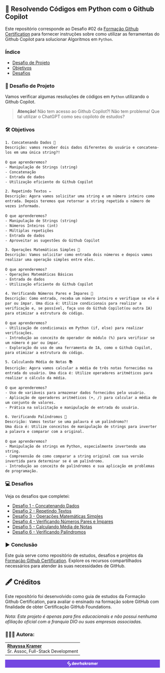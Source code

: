 ## 🐙 Resolvendo Códigos em Python com o Github Copilot

Este repositório corresponde ao Desafio #02 da [Formação Github Certification](https://web.dio.me/track/formacao-github-certification) para fornecer instruções sobre como utilizar as ferramentas do Github Copilot para solucionar Algoritmos em `Python`.

### Índice
- [Desafio de Projeto](https://github.com/rhayssakramer/formacao-github-certification/tree/main/Desafio%2302-Utilizando-GitHub-Copilot#-desafio-de-projeto)
- [Objetivos](https://github.com/rhayssakramer/formacao-github-certification/tree/main/Desafio%2302-Utilizando-GitHub-Copilot#%EF%B8%8F-objetivos)
- [Desafios](https://github.com/rhayssakramer/formacao-github-certification/tree/main/Desafio%2302-Utilizando-GitHub-Copilot#-desafios)

### 🎯 Desafio de Projeto
Vamos verificar algumas resoluções de códigos em `Python` utilizando o Github Copilot.

>**Atenção!** Não tem acesso ao Github Copilot?! Não tem problema! Que tal utilizar o ChatGPT como seu copiloto de estudos?

### 🛠️ Objetivos
```
1. Concatenando Dados 🐾
Descrição: vamos receber dois dados diferentes do usuário e concatena-los em uma única string?!

O que aprenderemos?
- Manipulação de Strings (string)
- Concatenação
- Entrada de dados
- Utilização eficiente do Github Copilot
```
```
2. Repetindo Textos ✏️
Descrição: Agora vamos solicitar uma string e um número inteiro como entrada. Depois teremos que retornar a string repetida o número de vezes informado.

O que aprenderemos?
- Manipulação de Strings (string)
- Números Inteiros (int)
- Múltiplas repetições
- Entrada de dados
- Aproveitar as sugestões do Github Copilot
```

```
3. Operações Matemáticas Simples 📐
Descrição: Vamos solicitar como entrada dois números e depois vamos realizar uma operação simples entre eles.

O que aprenderemos?
- Operações Matemáticas Básicas
- Entrada de dados
- Utilização eficiente do Github Copilot
```

```
4. Verificando Números Pares e Ímpares 🧮
Descrição: Como entrada, receba um número inteiro e verifique se ele é par ou ímpar. Uma dica é: Utilize condicionais para realizar a verificação e, se possível, faça uso do Github Copilot(ou outra IA) para otimizar a estrutura do código.

O que aprenderemos?
- Utilização de condicionais em Python (if, else) para realizar verificações.
- Introdução ao conceito de operador de módulo (%) para verificar se um número é par ou ímpar.
- Exploração do uso de uma ferramenta de IA, como o Github Copilot, para otimizar a estrutura do código.
```

```
5. Calculando Média de Notas 📚
Descrição: Agora vamos calcular a média de três notas fornecidas na entrada do usuário. Uma dica é: Utilize operadores aritméticos para realizar o cálculo da média.

O que aprenderemos?
- Uso de variáveis para armazenar dados fornecidos pelo usuário.
- Aplicação de operadores aritméticos (+, /) para calcular a média de um conjunto de valores.
- Prática na solicitação e manipulação de entrada do usuário.
```

```
6. Verificando Palíndromos 🔄
Descrição: Vamos testar se uma palavra é um palíndromo?!
Uma dica é: Utilize conceitos de manipulação de strings para inverter a palavra e comparar com a original.

O que aprenderemos?
- Manipulação de strings em Python, especialmente invertendo uma string.
- Compreensão de como comparar a string original com sua versão invertida para determinar se é um palíndromo.
- Introdução ao conceito de palíndromos e sua aplicação em problemas de programação.
```
### 💻 Desafios
Veja os desafios que completei:
- [Desafio 1 - Concatenando Dados](https://github.com/rhayssakramer/formacao-github-certification/blob/main/Desafio%2302-Utilizando-GitHub-Copilot/resolucoes-codigos/1-concatenando-dados.py)
- [Desafio 2 - Repetindo Textos](https://github.com/rhayssakramer/formacao-github-certification/blob/main/Desafio%2302-Utilizando-GitHub-Copilot/resolucoes-codigos/2-repetindo-textos.py)
- [Desafio 3 - Operações Matemáticas Simples](https://github.com/rhayssakramer/formacao-github-certification/blob/main/Desafio%2302-Utilizando-GitHub-Copilot/resolucoes-codigos/3-operacoes.py)
- [Desafio 4 - Verificando Números Pares e Ímpares](https://github.com/rhayssakramer/formacao-github-certification/blob/main/Desafio%2302-Utilizando-GitHub-Copilot/resolucoes-codigos/4-numeros-par-impar.py)
- [Desafio 5 - Calculando Média de Notas](https://github.com/rhayssakramer/formacao-github-certification/blob/main/Desafio%2302-Utilizando-GitHub-Copilot/resolucoes-codigos/5-media-notas.py)
- [Desafio 6 - Verificando Palíndromos](https://github.com/rhayssakramer/formacao-github-certification/blob/main/Desafio%2302-Utilizando-GitHub-Copilot/resolucoes-codigos/6-palindromo.py)

### ▶️ Conclusão
Este guia serve como repositório de estudos, desafios e projetos da [Formação Github Certification](https://web.dio.me/track/formacao-github-certification). Explore os recursos compartilhados necessários para atender às suas necessidades de GitHub.

## 🖋️ Créditos
Este repositório foi desenvolvido como guia de estudos da Formação Github Certification, para avaliar o ensinado na formação sobre GitHub com finalidade de obter Certificação GitHub Foundations.

*Nota: Este projeto é apenas para fins educacionais e não possui nenhuma afiliação oficial com a franquia DIO ou suas empresas associadas.*

### 👩🏼‍💻 Autora:
<table style="border=0">
  <tr>
    <td align="left">
      <a href="https://github.com/rhayssakramer">
        <span><b>Rhayssa Kramer</b></span>
      </a>
      <br>
      <span>Sr. Assoc, Full-Stack Development</span>
    </td>
  </tr>
</table>

<div align="center"><a href="https://github.com/rhayssakramer"><img src="https://github.com/rhayssakramer/rhayssakramer/blob/main/img/rodape.png"></a></div>